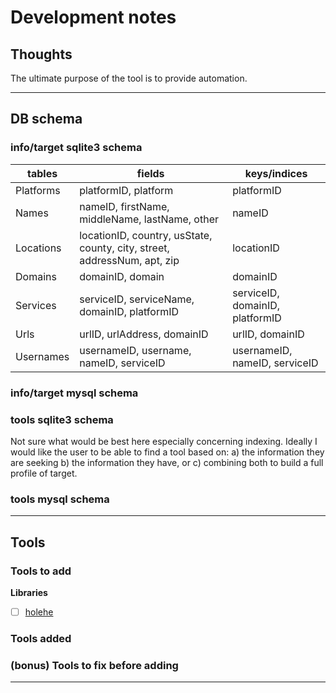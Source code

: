 # Development notes

## Thoughts

The ultimate purpose of the tool is to provide automation.

----------------

## DB schema

### info/target sqlite3 schema

tables|fields|keys/indices
---|---|---
Platforms | platformID, platform | platformID
Names | nameID, firstName, middleName, lastName, other | nameID
Locations | locationID, country, usState, county, city, street, addressNum, apt, zip | locationID
Domains | domainID, domain | domainID
Services | serviceID, serviceName, domainID, platformID | serviceID, domainID, platformID
Urls | urlID, urlAddress, domainID | urlID, domainID
Usernames | usernameID, username, nameID, serviceID | usernameID, nameID, serviceID

### info/target mysql schema

### tools sqlite3 schema

Not sure what would be best here especially concerning indexing.
Ideally I would like the user to be able to find a tool based on:
    a) the information they are seeking
    b) the information they have, or
    c) combining both to build a full profile of target.

### tools mysql schema

----------------

## Tools

### Tools to add

**Libraries**
- [ ] [holehe](https://github.com/megadose/holehe)

### Tools added

### (bonus) Tools to fix before adding

----------------
